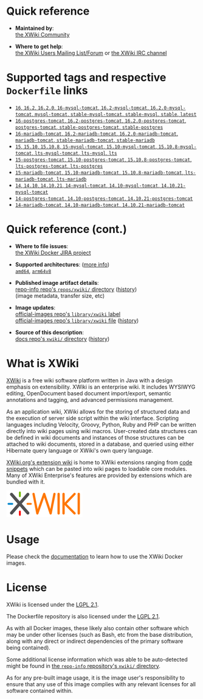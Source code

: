<!--

********************************************************************************

WARNING:

    DO NOT EDIT "xwiki/README.md"

    IT IS AUTO-GENERATED

    (from the other files in "xwiki/" combined with a set of templates)

********************************************************************************

-->

# Quick reference

-	**Maintained by**:  
	[the XWiki Community](https://github.com/xwiki-contrib/docker-xwiki)

-	**Where to get help**:  
	[the XWiki Users Mailing List/Forum](http://dev.xwiki.org/xwiki/bin/view/Community/MailingLists) or [the XWiki IRC channel](http://dev.xwiki.org/xwiki/bin/view/Community/IRC)

# Supported tags and respective `Dockerfile` links

-	[`16`, `16.2`, `16.2.0`, `16-mysql-tomcat`, `16.2-mysql-tomcat`, `16.2.0-mysql-tomcat`, `mysql-tomcat`, `stable-mysql-tomcat`, `stable-mysql`, `stable`, `latest`](https://github.com/xwiki-contrib/docker-xwiki/blob/53b7903554d4c40cdaff92ae74263b0596316275/16/mysql-tomcat/Dockerfile)
-	[`16-postgres-tomcat`, `16.2-postgres-tomcat`, `16.2.0-postgres-tomcat`, `postgres-tomcat`, `stable-postgres-tomcat`, `stable-postgres`](https://github.com/xwiki-contrib/docker-xwiki/blob/53b7903554d4c40cdaff92ae74263b0596316275/16/postgres-tomcat/Dockerfile)
-	[`16-mariadb-tomcat`, `16.2-mariadb-tomcat`, `16.2.0-mariadb-tomcat`, `mariadb-tomcat`, `stable-mariadb-tomcat`, `stable-mariadb`](https://github.com/xwiki-contrib/docker-xwiki/blob/53b7903554d4c40cdaff92ae74263b0596316275/16/mariadb-tomcat/Dockerfile)
-	[`15`, `15.10`, `15.10.8`, `15-mysql-tomcat`, `15.10-mysql-tomcat`, `15.10.8-mysql-tomcat`, `lts-mysql-tomcat`, `lts-mysql`, `lts`](https://github.com/xwiki-contrib/docker-xwiki/blob/b14a8c5e1f589358100d255be2e0132460c0252a/15/mysql-tomcat/Dockerfile)
-	[`15-postgres-tomcat`, `15.10-postgres-tomcat`, `15.10.8-postgres-tomcat`, `lts-postgres-tomcat`, `lts-postgres`](https://github.com/xwiki-contrib/docker-xwiki/blob/b14a8c5e1f589358100d255be2e0132460c0252a/15/postgres-tomcat/Dockerfile)
-	[`15-mariadb-tomcat`, `15.10-mariadb-tomcat`, `15.10.8-mariadb-tomcat`, `lts-mariadb-tomcat`, `lts-mariadb`](https://github.com/xwiki-contrib/docker-xwiki/blob/b14a8c5e1f589358100d255be2e0132460c0252a/15/mariadb-tomcat/Dockerfile)
-	[`14`, `14.10`, `14.10.21`, `14-mysql-tomcat`, `14.10-mysql-tomcat`, `14.10.21-mysql-tomcat`](https://github.com/xwiki-contrib/docker-xwiki/blob/ffbda2123e322160254f342751bce9b978412e5f/14/mysql-tomcat/Dockerfile)
-	[`14-postgres-tomcat`, `14.10-postgres-tomcat`, `14.10.21-postgres-tomcat`](https://github.com/xwiki-contrib/docker-xwiki/blob/ffbda2123e322160254f342751bce9b978412e5f/14/postgres-tomcat/Dockerfile)
-	[`14-mariadb-tomcat`, `14.10-mariadb-tomcat`, `14.10.21-mariadb-tomcat`](https://github.com/xwiki-contrib/docker-xwiki/blob/ffbda2123e322160254f342751bce9b978412e5f/14/mariadb-tomcat/Dockerfile)

# Quick reference (cont.)

-	**Where to file issues**:  
	[the XWiki Docker JIRA project](http://jira.xwiki.org/browse/XDOCKER)

-	**Supported architectures**: ([more info](https://github.com/docker-library/official-images#architectures-other-than-amd64))  
	[`amd64`](https://hub.docker.com/r/amd64/xwiki/), [`arm64v8`](https://hub.docker.com/r/arm64v8/xwiki/)

-	**Published image artifact details**:  
	[repo-info repo's `repos/xwiki/` directory](https://github.com/docker-library/repo-info/blob/master/repos/xwiki) ([history](https://github.com/docker-library/repo-info/commits/master/repos/xwiki))  
	(image metadata, transfer size, etc)

-	**Image updates**:  
	[official-images repo's `library/xwiki` label](https://github.com/docker-library/official-images/issues?q=label%3Alibrary%2Fxwiki)  
	[official-images repo's `library/xwiki` file](https://github.com/docker-library/official-images/blob/master/library/xwiki) ([history](https://github.com/docker-library/official-images/commits/master/library/xwiki))

-	**Source of this description**:  
	[docs repo's `xwiki/` directory](https://github.com/docker-library/docs/tree/master/xwiki) ([history](https://github.com/docker-library/docs/commits/master/xwiki))

# What is XWiki

[XWiki](http://xwiki.org) is a free wiki software platform written in Java with a design emphasis on extensibility. XWiki is an enterprise wiki. It includes WYSIWYG editing, OpenDocument based document import/export, semantic annotations and tagging, and advanced permissions management.

As an application wiki, XWiki allows for the storing of structured data and the execution of server side script within the wiki interface. Scripting languages including Velocity, Groovy, Python, Ruby and PHP can be written directly into wiki pages using wiki macros. User-created data structures can be defined in wiki documents and instances of those structures can be attached to wiki documents, stored in a database, and queried using either Hibernate query language or XWiki's own query language.

[XWiki.org's extension wiki](http://extensions.xwiki.org) is home to XWiki extensions ranging from [code snippets](http://snippets.xwiki.org) which can be pasted into wiki pages to loadable core modules. Many of XWiki Enterprise's features are provided by extensions which are bundled with it.

![logo](https://raw.githubusercontent.com/docker-library/docs/6fb07a8dacbad5cc548b87e4c267823a4aa98660/xwiki/logo.png)

# Usage

Please check the [documentation](https://github.com/xwiki-contrib/docker-xwiki/blob/master/README.md) to learn how to use the XWiki Docker images.

# License

XWiki is licensed under the [LGPL 2.1](https://github.com/xwiki-contrib/docker-xwiki/blob/master/LICENSE).

The Dockerfile repository is also licensed under the [LGPL 2.1](https://github.com/xwiki-contrib/docker-xwiki/blob/master/LICENSE).

As with all Docker images, these likely also contain other software which may be under other licenses (such as Bash, etc from the base distribution, along with any direct or indirect dependencies of the primary software being contained).

Some additional license information which was able to be auto-detected might be found in [the `repo-info` repository's `xwiki/` directory](https://github.com/docker-library/repo-info/tree/master/repos/xwiki).

As for any pre-built image usage, it is the image user's responsibility to ensure that any use of this image complies with any relevant licenses for all software contained within.
